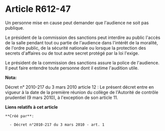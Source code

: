# Article R612-47

Un personne mise en cause peut demander que l'audience ne soit pas publique. 

Le président de la commission des sanctions peut interdire au public l'accès de la salle pendant tout ou partie de l'audience
dans l'intérêt de la moralité, de l'ordre public, de la sécurité nationale ou lorsque la protection des secrets d'affaires ou
de tout autre secret protégé par la loi l'exige. 

Le président de la commission des sanctions assure la police de l'audience. Il peut faire entendre toute personne dont il
estime l'audition utile.

**Nota:**

Décret n° 2010-217 du 3 mars 2010 article 12 : Le présent décret entre en vigueur à la date de la première réunion du collège
de l'Autorité de contrôle prudentiel (9 mars 2010), à l'exception de son article 11.

**Liens relatifs à cet article**

	**Créé par**:

	  - Décret n°2010-217 du 3 mars 2010 - art. 1

